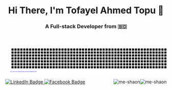 <h1 align="center">Hi There, I'm Tofayel Ahmed Topu 👋</h1>

<h3 align="center">A Full-stack Developer from 🇧🇩 </h3>
<br/>
<div align="center">

![gitartwork](gitartwork.svg)

</div>

 <div id="badges">
   <a href="https://www.linkedin.com/in/topukhan">
      <img src="https://img.shields.io/badge/LinkedIn-%230077B5.svg?style=for-the-badge&logo=linkedin&logoColor=white" alt="LinkedIn Badge"/>
   </a>
   <a href="https://facebook.com/topu.khan.63">
      <img src="https://img.shields.io/badge/Facebook-%231DA1F2.svg?style=for-the-badge&logo=facebook&logoColor=white" alt="Facebook Badge"/>
   </a>

   <img  align="right" src="https://komarev.com/ghpvc/?username=topukhan&label=Profile%20views&color=green&style=flat" alt="me-shaon" />
   <a align="right" href="https://github.com/ferasbbm?tab=followers">
      <img  align="right" src="https://img.shields.io/github/followers/me-shaon?username=me-shaon&label=Followers" alt="me-shaon" />
   </a>
</div>
